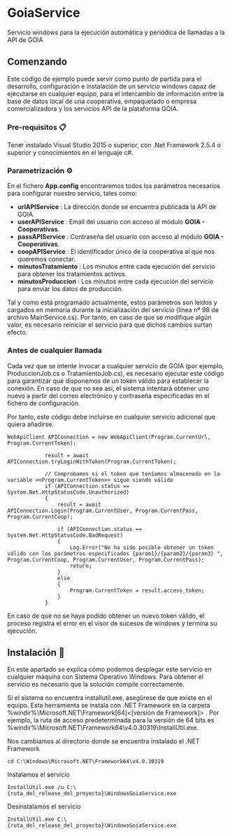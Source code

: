 # GoiaService
Servicio windows para la ejecución automática y periódica de llamadas a la API de GOIA


## Comenzando

Este código de ejemplo puede servir como punto de partida para el desarrollo, configuración e instalación de un servicio windows capaz de ejecutarse en cualquier equipo, para el intercambio de información entre la base de datos local de una cooperativa, empaquetado o empresa comercializadora y los servicios API de la plataforma GOIA.


### Pre-requisitos 📋

Tener instalado Visual Studio 2015 o superior, con .Net Framework 2.5.4 o superior y conocimientos en el lenguaje c#.


### Parametrización ⚙️

En el fichero **App.config** encontraremos todos los parámetros necesarios para configurar nuestro servicio, tales como:

- **urlAPIService** : La dirección donde se encuentra publicada la API de GOIA.
- **userAPIService** : Email del usuario con acceso al módulo **GOIA - Cooperativas**.
- **passAPIService** : Contraseña del usuario con acceso al módulo **GOIA - Cooperativas**.
- **coopAPIService** : El identificador único de la cooperativa al que nos queremos conectar.
- **minutosTratamiento** : Los minutos entre cada ejecución del servicio para obtener los tratamientos activos.
- **minutosProduccion** : Los minutos entre cada ejecución del servicio para enviar los datos de producción.

Tal y como está programado actualmente, estos parámetros son leídos y cargados en memoria durante la inicialización del servicio (línea nº 98 de archivo MainService.cs). Por tanto, en caso de que se modifique algún valor, es necesario reiniciar el servicio para que dichos cambios surtan efecto.

### Antes de cualquier llamada

Cada vez que se intente invocar a cualquier servicio de GOIA (por ejemplo, ProduccionJob.cs o TratamientoJob.cs), es necesario ejecutar este código para garantizar que disponemos de un token válido para establecer la conexión. En caso de que no sea así, el sistema intentará obtener uno nuevo a partir del correo electrónico y contraseña especificadas en el fichero de configuración. 

Por tanto, este código debe incluirse en cualquier servicio adicional que quiera añadirse.

```
WebApiClient APIConnection = new WebApiClient(Program.CurrentUrl, Program.CurrentToken);

            result = await APIConnection.tryLoginWithToken(Program.CurrentToken);

            // Comprobamos si el token que teníamos almacenado en la variable <<Program.CurrentToken>> sigue siendo válido
            if (APIConnection.status == System.Net.HttpStatusCode.Unauthorized)
            {
                result = await APIConnection.Login(Program.CurrentUser, Program.CurrentPass, Program.CurrentCoop);

                if (APIConnection.status == System.Net.HttpStatusCode.BadRequest)
                {
                    Log.Error("No ha sido posible obtener un token válido con los parámetros especificados {param1}/{param2}/{param3} ", Program.CurrentCoop, Program.CurrentUser, Program.CurrentPass);
                    return;
                }
                else
                {
                    Program.CurrentToken = result.access_token;
                }
            }
```

En caso de que no se haya podido obtener un nuevo token válido, el proceso registra el error en el visor de sucesos de windows y termina su ejecución.


## Instalación 🔧

En este apartado se explica cómo podemos desplegar este servicio en cualquier máquina con Sistema Operativo Windows. Para obtener el servicio es necesario que la solución compile correctamente. 

Si el sistema no encuentra installutil.exe, asegúrese de que existe en el equipo. Esta herramienta se instala con .NET Framework en la carpeta %windir%\Microsoft.NET\Framework[64]\<[versión de Framework]> . 
Por ejemplo, la ruta de acceso predeterminada para la versión de 64 bits es %windir%\Microsoft.NET\Framework64\v4.0.30319\InstallUtil.exe.

Nos cambiamos al directorio donde se encuentra instalado el .NET Framework

```
cd C:\Windows\Microsoft.NET\Framework64\v4.0.30319
```

Instalamos el servicio

```
InstallUtil.exe /u C:\{ruta_del_release_del_proyecto}\WindowsGoiaService.exe
```

Desinstalamos el servicio

```
InstallUtil.exe C:\{ruta_del_release_del_proyecto}\WindowsGoiaService.exe
```
